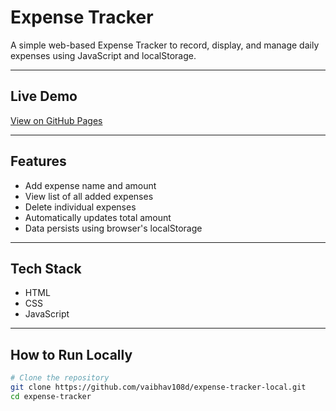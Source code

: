 # Expense Tracker

A simple web-based Expense Tracker to record, display, and manage daily expenses using JavaScript and localStorage.

---

## Live Demo

[View on GitHub Pages](https://vaibhav108d.github.io/expense-tracker/)

---

## Features

- Add expense name and amount  
- View list of all added expenses  
- Delete individual expenses  
- Automatically updates total amount  
- Data persists using browser's localStorage

---

## Tech Stack

- HTML  
- CSS  
- JavaScript

---

## How to Run Locally

```bash
# Clone the repository
git clone https://github.com/vaibhav108d/expense-tracker-local.git
cd expense-tracker
